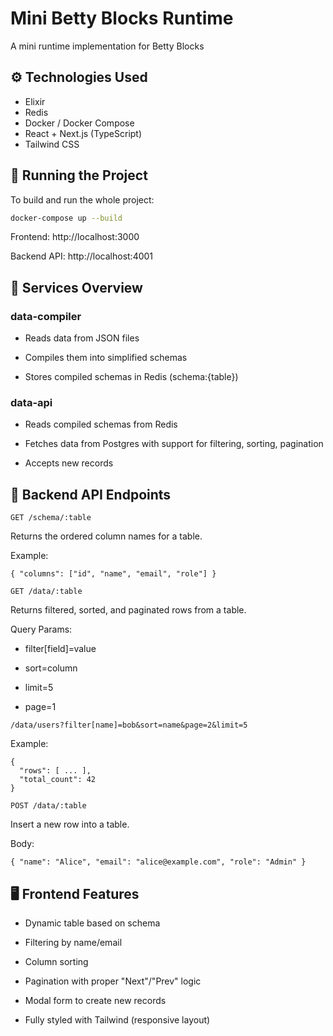 # Mini Betty Blocks Runtime

A mini runtime implementation for Betty Blocks

## ⚙️ Technologies Used

- Elixir
- Redis
- Docker / Docker Compose
- React + Next.js (TypeScript)
- Tailwind CSS

## 🚀 Running the Project

To build and run the whole project:

```bash
docker-compose up --build
```

Frontend: http://localhost:3000

Backend API: http://localhost:4001

## 🧱 Services Overview

### data-compiler

- Reads data from JSON files

- Compiles them into simplified schemas

- Stores compiled schemas in Redis (schema:{table})

### data-api

- Reads compiled schemas from Redis

- Fetches data from Postgres with support for filtering, sorting, pagination

- Accepts new records

## 🔌 Backend API Endpoints

`GET /schema/:table`

Returns the ordered column names for a table.

Example:

```
{ "columns": ["id", "name", "email", "role"] }
```

`GET /data/:table`

Returns filtered, sorted, and paginated rows from a table.

Query Params:

- filter[field]=value

- sort=column

- limit=5

- page=1

```
/data/users?filter[name]=bob&sort=name&page=2&limit=5
```

Example:

```
{
  "rows": [ ... ],
  "total_count": 42
}
```

`POST /data/:table`

Insert a new row into a table.

Body:

```
{ "name": "Alice", "email": "alice@example.com", "role": "Admin" }
```

## 🖥️ Frontend Features

- Dynamic table based on schema

- Filtering by name/email

- Column sorting

- Pagination with proper "Next"/"Prev" logic

- Modal form to create new records

- Fully styled with Tailwind (responsive layout)

```

```
